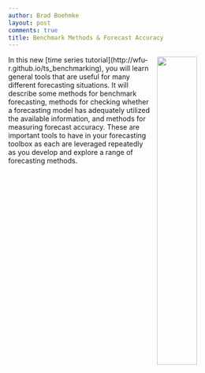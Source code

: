 ```yaml
---
author: Brad Boehmke
layout: post
comments: true
title: Benchmark Methods & Forecast Accuracy
---
```


<img src="/public/images/analytics/time_series/partitioning-1.png"  style="float:right; margin: 2px 0px 0px 10px; width: 40%; height: 40%;" />
In this new [time series tutorial](http://wfu-r.github.io/ts_benchmarking), you will learn general tools that are useful for many different forecasting situations. It will describe some methods for benchmark forecasting, methods for checking whether a forecasting model has adequately utilized the available information, and methods for measuring forecast accuracy. These are important tools to have in your forecasting toolbox as each are leveraged repeatedly as you develop and explore a range of forecasting methods.
